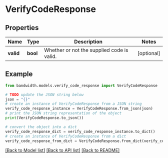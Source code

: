 # VerifyCodeResponse


## Properties

Name | Type | Description | Notes
------------ | ------------- | ------------- | -------------
**valid** | **bool** | Whether or not the supplied code is valid. | [optional] 

## Example

```python
from bandwidth.models.verify_code_response import VerifyCodeResponse

# TODO update the JSON string below
json = "{}"
# create an instance of VerifyCodeResponse from a JSON string
verify_code_response_instance = VerifyCodeResponse.from_json(json)
# print the JSON string representation of the object
print(VerifyCodeResponse.to_json())

# convert the object into a dict
verify_code_response_dict = verify_code_response_instance.to_dict()
# create an instance of VerifyCodeResponse from a dict
verify_code_response_from_dict = VerifyCodeResponse.from_dict(verify_code_response_dict)
```
[[Back to Model list]](../README.md#documentation-for-models) [[Back to API list]](../README.md#documentation-for-api-endpoints) [[Back to README]](../README.md)


